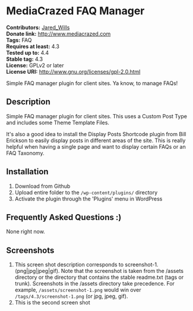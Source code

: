 # MediaCrazed FAQ Manager #

**Contributors:** [Jared_Wills](http://www.mediacrazed.com)  
**Donate link:** http://www.mediacrazed.com  
**Tags:** FAQ  
**Requires at least:** 4.3  
**Tested up to:** 4.4  
**Stable tag:** 4.3  
**License:** GPLv2 or later  
**License URI:** http://www.gnu.org/licenses/gpl-2.0.html  

Simple FAQ manager plugin for client sites. Ya know, to manage FAQs!

## Description ##

Simple FAQ manager plugin for client sites. This uses a Custom Post Type and includes some Theme Template Files. 

It's also a good idea to install the Display Posts Shortcode plugin from Bill Erickson to easily display posts in different areas of the site. This is really helpful when having a single page and want to display certain FAQs or an FAQ Taxonomy.

## Installation ##

1. Download from Github 
1. Upload entire folder to the `/wp-content/plugins/` directory
1. Activate the plugin through the 'Plugins' menu in WordPress

## Frequently Asked Questions :) ##

None right now.

## Screenshots ##

1. This screen shot description corresponds to screenshot-1.(png|jpg|jpeg|gif). Note that the screenshot is taken from
the /assets directory or the directory that contains the stable readme.txt (tags or trunk). Screenshots in the /assets
directory take precedence. For example, `/assets/screenshot-1.png` would win over `/tags/4.3/screenshot-1.png`
(or jpg, jpeg, gif).
2. This is the second screen shot
